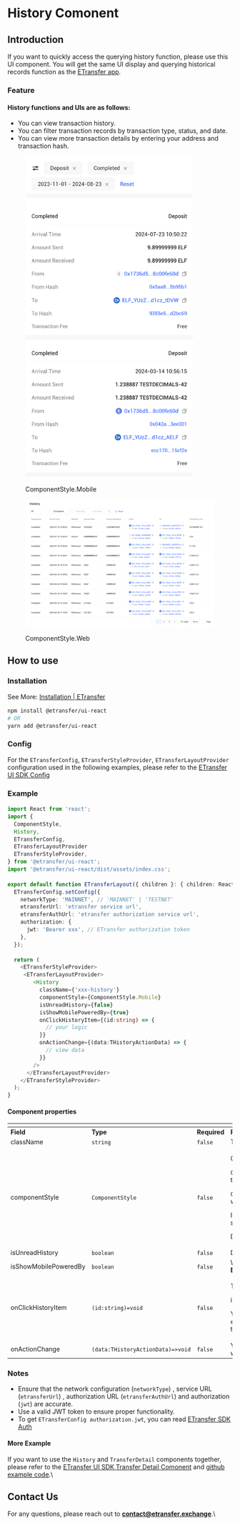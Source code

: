 # History Comonent

## Introduction

If you want to quickly access the querying history function, please use this UI component. You will get the same UI display and querying historical records function as the [ETransfer app](https://app.etransfer.exchange).

### Feature

#### History functions and UIs are as follows:

* You can view transaction history.
* You can filter transaction records by transaction type, status, and date.
* You can view more transaction details by entering your address and transaction hash.

<figure><img src="../../../.gitbook/assets/image (3).png" alt="" width="375"><figcaption><p>ComponentStyle.Mobile</p></figcaption></figure>

<figure><img src="../../../.gitbook/assets/image (5).png" alt=""><figcaption><p>ComponentStyle.Web</p></figcaption></figure>

## How to use

### Installation

See More: [Installation | ETransfer](../installation.md)

```bash
npm install @etransfer/ui-react
# OR
yarn add @etransfer/ui-react
```

### Config

For the `ETransferConfig`, `ETransferStyleProvider`, `ETransferLayoutProvider` configuration used in the following examples, please refer to the [ETransfer UI SDK Config](configuration.md)

### Example

```typescript
import React from 'react';
import {
  ComponentStyle,
  History,
  ETransferConfig,
  ETransferLayoutProvider
  ETransferStyleProvider,
} from '@etransfer/ui-react';
import '@etransfer/ui-react/dist/assets/index.css';

export default function ETransferLayout({ children }: { children: React.ReactNode }) {
  ETransferConfig.setConfig({
    networkType: 'MAINNET', // 'MAINNET' | 'TESTNET'
    etransferUrl: 'etransfer service url',
    etransferAuthUrl: 'etransfer authorization service url',
    authorization: {
      jwt: 'Bearer xxx', // ETransfer authorization token
    },
  });

  return (
    <ETransferStyleProvider>
     <ETransferLayoutProvider>
        <History
          className={'xxx-history'}
          componentStyle={ComponentStyle.Mobile}
          isUnreadHistory={false}
          isShowMobilePoweredBy={true}
          onClickHistoryItem={(id:string) => {
            // your logic
          }}
          onActionChange={(data:THistoryActionData) => {
            // view data
          }}
        />
      </ETransferLayoutProvider>
    </ETransferStyleProvider>
  );
}
```

#### Component properties

<table data-header-hidden><thead><tr><th width="134"></th><th width="128"></th><th width="107"></th><th></th></tr></thead><tbody><tr><td><strong>Field</strong></td><td><strong>Type</strong></td><td><strong>Required</strong></td><td><strong>Remarks</strong></td></tr><tr><td>className</td><td><code>string</code></td><td><code>false</code></td><td>The additional class to History.</td></tr><tr><td>componentStyle</td><td><code>ComponentStyle</code><br></td><td><code>false</code></td><td><p>Component style configuration items.</p><p><code>ComponentStyle.Mobile</code> is a UI that is better adapted to mobile size.</p><p><code>ComponentStyle.Web</code> is a UI that is better adapted to web size.</p><p>If you want to configure responsiveness, please switch the UI style at the appropriate time.</p><p>Default is <code>ComponentStyle.Web</code></p></td></tr><tr><td>isUnreadHistory</td><td><code>boolean</code></td><td><code>false</code></td><td>Does the user have unread messages</td></tr><tr><td>isShowMobilePoweredBy</td><td><code>boolean</code></td><td><code>false</code></td><td>Whether to display the mobile <strong>Powered By ETransfer</strong> logo.</td></tr><tr><td>onClickHistoryItem</td><td><code>(id:string)=void</code></td><td><code>false</code></td><td><p>The click event for the history item.</p><p>id: transaction order ID.</p><p>You can use this id and <code>eTransferCore.services.getRecordDetail('orderId')</code> to get more infomations.</p></td></tr><tr><td>onActionChange</td><td><code>(data:THistoryActionData)=>void</code></td><td><code>false</code></td><td>You can retrieve the current user's operation data within this method.</td></tr></tbody></table>

### Notes

* Ensure that the network configuration (`networkType`) , service URL (`etransferUrl`) , authorization URL (`etransferAuthUrl`) and authorization (`jwt`) are accurate.
* Use a valid JWT token to ensure proper functionality.
* To get `ETransferConfig authorization.jwt`, you can read [ETransfer SDK Auth](../auth.md)

#### More Example

If you want to use the `History` and `TransferDetail` components together, please refer to the [ETransfer UI SDK Transfer Detail Comonent](transferdetail-component.md) and [github example code](https://github.com/ETransferProject/etransfer-toolkit/blob/master/packages/example/src/app/history/page.tsx).\


## Contact Us

For any questions, please reach out to **contact@etransfer.exchange**.\


